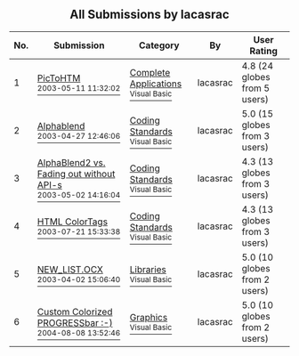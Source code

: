 ﻿<div align="center">

## All Submissions by lacasrac

</div>

No.  | Submission | Category | By   | User Rating
---- | ---------- | -------- | ---- | -----------
1 | [PicToHTM<br /><sup>2003-05-11 11:32:02</sup>](https://github.com/Planet-Source-Code/lacasrac-pictohtm__1-46604) | [Complete Applications<br /><sup>Visual Basic</sup>](../ByCategory/complete-applications__1-27.md) | lacasrac | 4.8 (24 globes from 5 users)
2 | [Alphablend<br /><sup>2003-04-27 12:46:06</sup>](https://github.com/Planet-Source-Code/lacasrac-alphablend__1-45074) | [Coding Standards<br /><sup>Visual Basic</sup>](../ByCategory/coding-standards__1-43.md) | lacasrac | 5.0 (15 globes from 3 users)
3 | [AlphaBlend2 vs\. Fading out without API\-s<br /><sup>2003-05-02 14:16:04</sup>](https://github.com/Planet-Source-Code/lacasrac-alphablend2-vs-fading-out-without-api-s__1-45191) | [Coding Standards<br /><sup>Visual Basic</sup>](../ByCategory/coding-standards__1-43.md) | lacasrac | 4.3 (13 globes from 3 users)
4 | [HTML ColorTags<br /><sup>2003-07-21 15:33:38</sup>](https://github.com/Planet-Source-Code/lacasrac-html-colortags__1-47122) | [Coding Standards<br /><sup>Visual Basic</sup>](../ByCategory/coding-standards__1-43.md) | lacasrac | 4.3 (13 globes from 3 users)
5 | [NEW\_LIST\.OCX<br /><sup>2003-04-02 15:06:40</sup>](https://github.com/Planet-Source-Code/lacasrac-new-list-ocx__1-44439) | [Libraries<br /><sup>Visual Basic</sup>](../ByCategory/libraries__1-49.md) | lacasrac | 5.0 (10 globes from 2 users)
6 | [Custom Colorized PROGRESSbar  :\-\)<br /><sup>2004-08-08 13:52:46</sup>](https://github.com/Planet-Source-Code/lacasrac-custom-colorized-progressbar__1-55481) | [Graphics<br /><sup>Visual Basic</sup>](../ByCategory/graphics__1-46.md) | lacasrac | 5.0 (10 globes from 2 users)

